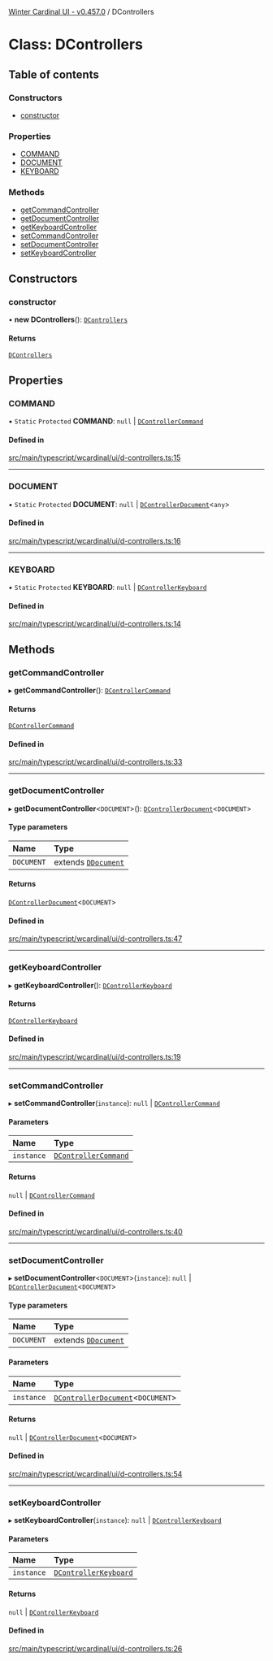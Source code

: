 [Winter Cardinal UI - v0.457.0](../index.md) / DControllers

# Class: DControllers

## Table of contents

### Constructors

- [constructor](DControllers.md#constructor)

### Properties

- [COMMAND](DControllers.md#command)
- [DOCUMENT](DControllers.md#document)
- [KEYBOARD](DControllers.md#keyboard)

### Methods

- [getCommandController](DControllers.md#getcommandcontroller)
- [getDocumentController](DControllers.md#getdocumentcontroller)
- [getKeyboardController](DControllers.md#getkeyboardcontroller)
- [setCommandController](DControllers.md#setcommandcontroller)
- [setDocumentController](DControllers.md#setdocumentcontroller)
- [setKeyboardController](DControllers.md#setkeyboardcontroller)

## Constructors

### constructor

• **new DControllers**(): [`DControllers`](DControllers.md)

#### Returns

[`DControllers`](DControllers.md)

## Properties

### COMMAND

▪ `Static` `Protected` **COMMAND**: ``null`` \| [`DControllerCommand`](../interfaces/DControllerCommand.md)

#### Defined in

[src/main/typescript/wcardinal/ui/d-controllers.ts:15](https://github.com/winter-cardinal/winter-cardinal-ui/blob/v0.457.0/src/main/typescript/wcardinal/ui/d-controllers.ts#L15)

___

### DOCUMENT

▪ `Static` `Protected` **DOCUMENT**: ``null`` \| [`DControllerDocument`](../interfaces/DControllerDocument.md)\<`any`\>

#### Defined in

[src/main/typescript/wcardinal/ui/d-controllers.ts:16](https://github.com/winter-cardinal/winter-cardinal-ui/blob/v0.457.0/src/main/typescript/wcardinal/ui/d-controllers.ts#L16)

___

### KEYBOARD

▪ `Static` `Protected` **KEYBOARD**: ``null`` \| [`DControllerKeyboard`](../interfaces/DControllerKeyboard.md)

#### Defined in

[src/main/typescript/wcardinal/ui/d-controllers.ts:14](https://github.com/winter-cardinal/winter-cardinal-ui/blob/v0.457.0/src/main/typescript/wcardinal/ui/d-controllers.ts#L14)

## Methods

### getCommandController

▸ **getCommandController**(): [`DControllerCommand`](../interfaces/DControllerCommand.md)

#### Returns

[`DControllerCommand`](../interfaces/DControllerCommand.md)

#### Defined in

[src/main/typescript/wcardinal/ui/d-controllers.ts:33](https://github.com/winter-cardinal/winter-cardinal-ui/blob/v0.457.0/src/main/typescript/wcardinal/ui/d-controllers.ts#L33)

___

### getDocumentController

▸ **getDocumentController**\<`DOCUMENT`\>(): [`DControllerDocument`](../interfaces/DControllerDocument.md)\<`DOCUMENT`\>

#### Type parameters

| Name | Type |
| :------ | :------ |
| `DOCUMENT` | extends [`DDocument`](../interfaces/DDocument.md) |

#### Returns

[`DControllerDocument`](../interfaces/DControllerDocument.md)\<`DOCUMENT`\>

#### Defined in

[src/main/typescript/wcardinal/ui/d-controllers.ts:47](https://github.com/winter-cardinal/winter-cardinal-ui/blob/v0.457.0/src/main/typescript/wcardinal/ui/d-controllers.ts#L47)

___

### getKeyboardController

▸ **getKeyboardController**(): [`DControllerKeyboard`](../interfaces/DControllerKeyboard.md)

#### Returns

[`DControllerKeyboard`](../interfaces/DControllerKeyboard.md)

#### Defined in

[src/main/typescript/wcardinal/ui/d-controllers.ts:19](https://github.com/winter-cardinal/winter-cardinal-ui/blob/v0.457.0/src/main/typescript/wcardinal/ui/d-controllers.ts#L19)

___

### setCommandController

▸ **setCommandController**(`instance`): ``null`` \| [`DControllerCommand`](../interfaces/DControllerCommand.md)

#### Parameters

| Name | Type |
| :------ | :------ |
| `instance` | [`DControllerCommand`](../interfaces/DControllerCommand.md) |

#### Returns

``null`` \| [`DControllerCommand`](../interfaces/DControllerCommand.md)

#### Defined in

[src/main/typescript/wcardinal/ui/d-controllers.ts:40](https://github.com/winter-cardinal/winter-cardinal-ui/blob/v0.457.0/src/main/typescript/wcardinal/ui/d-controllers.ts#L40)

___

### setDocumentController

▸ **setDocumentController**\<`DOCUMENT`\>(`instance`): ``null`` \| [`DControllerDocument`](../interfaces/DControllerDocument.md)\<`DOCUMENT`\>

#### Type parameters

| Name | Type |
| :------ | :------ |
| `DOCUMENT` | extends [`DDocument`](../interfaces/DDocument.md) |

#### Parameters

| Name | Type |
| :------ | :------ |
| `instance` | [`DControllerDocument`](../interfaces/DControllerDocument.md)\<`DOCUMENT`\> |

#### Returns

``null`` \| [`DControllerDocument`](../interfaces/DControllerDocument.md)\<`DOCUMENT`\>

#### Defined in

[src/main/typescript/wcardinal/ui/d-controllers.ts:54](https://github.com/winter-cardinal/winter-cardinal-ui/blob/v0.457.0/src/main/typescript/wcardinal/ui/d-controllers.ts#L54)

___

### setKeyboardController

▸ **setKeyboardController**(`instance`): ``null`` \| [`DControllerKeyboard`](../interfaces/DControllerKeyboard.md)

#### Parameters

| Name | Type |
| :------ | :------ |
| `instance` | [`DControllerKeyboard`](../interfaces/DControllerKeyboard.md) |

#### Returns

``null`` \| [`DControllerKeyboard`](../interfaces/DControllerKeyboard.md)

#### Defined in

[src/main/typescript/wcardinal/ui/d-controllers.ts:26](https://github.com/winter-cardinal/winter-cardinal-ui/blob/v0.457.0/src/main/typescript/wcardinal/ui/d-controllers.ts#L26)
